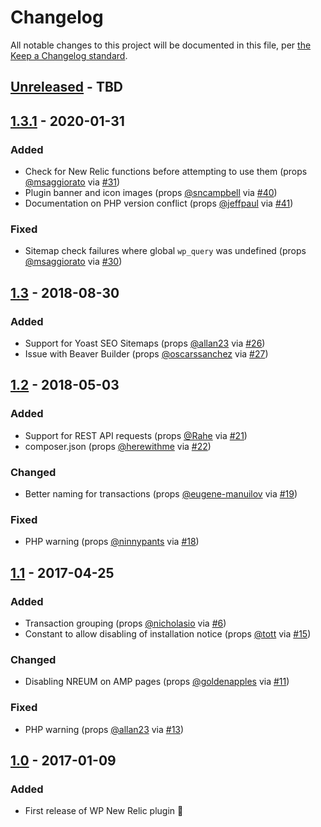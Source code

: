 # Changelog

All notable changes to this project will be documented in this file, per [the Keep a Changelog standard](http://keepachangelog.com/).

## [Unreleased] - TBD

## [1.3.1] - 2020-01-31
### Added
- Check for New Relic functions before attempting to use them (props [@msaggiorato](https://github.com/msaggiorato) via [#31](https://github.com/10up/wp-newrelic/pull/31))
- Plugin banner and icon images (props [@sncampbell](https://github.com/sncampbell) via [#40](https://github.com/10up/wp-newrelic/pull/40))
- Documentation on PHP version conflict (props [@jeffpaul](https://github.com/jeffpaul) via [#41](https://github.com/10up/wp-newrelic/pull/41))

### Fixed
- Sitemap check failures where global `wp_query` was undefined (props [@msaggiorato](https://github.com/msaggiorato) via [#30](https://github.com/10up/wp-newrelic/pull/30))

## [1.3] - 2018-08-30
### Added
- Support for Yoast SEO Sitemaps (props [@allan23](https://github.com/allan23) via [#26](https://github.com/10up/wp-newrelic/pull/26))
- Issue with Beaver Builder (props [@oscarssanchez](https://github.com/oscarssanchez) via [#27](https://github.com/10up/wp-newrelic/pull/27))

## [1.2] - 2018-05-03
### Added
- Support for REST API requests (props [@Rahe](https://github.com/Rahe) via [#21](https://github.com/10up/wp-newrelic/pull/21))
- composer.json (props [@herewithme](https://github.com/herewithme) via [#22](https://github.com/10up/wp-newrelic/pull/22))

### Changed
- Better naming for transactions (props [@eugene-manuilov](https://github.com/eugene-manuilov) via [#19](https://github.com/10up/wp-newrelic/pull/19))

### Fixed
- PHP warning (props [@ninnypants](https://github.com/ninnypants) via [#18](https://github.com/10up/wp-newrelic/pull/18))

## [1.1] - 2017-04-25
### Added
- Transaction grouping (props [@nicholasio](https://github.com/nicholasio) via [#6](https://github.com/10up/wp-newrelic/pull/6))
- Constant to allow disabling of installation notice (props [@tott](https://github.com/tott) via [#15](https://github.com/10up/wp-newrelic/pull/15))

### Changed
- Disabling NREUM on AMP pages (props [@goldenapples](https://github.com/goldenapples) via [#11](https://github.com/10up/wp-newrelic/pull/11))

### Fixed
- PHP warning (props [@allan23](https://github.com/allan23) via [#13](https://github.com/10up/wp-newrelic/pull/13))

## [1.0] - 2017-01-09
### Added
- First release of WP New Relic plugin 🎉

[Unreleased]: https://github.com/10up/wp-newrelic/compare/master...develop
[1.3.1]: https://github.com/10up/wp-newrelic/compare/1.3...1.3.1
[1.3]: https://github.com/10up/wp-newrelic/compare/d70cf93...1.3
[1.2]: https://github.com/10up/wp-newrelic/compare/49f4e79...d70cf93
[1.1]: https://github.com/10up/wp-newrelic/compare/9ec2b8d...49f4e79
[1.0]: https://github.com/10up/wp-newrelic/tree/9ec2b8d5c9e72504052a98cbb76d2e4b2e1b2b29
